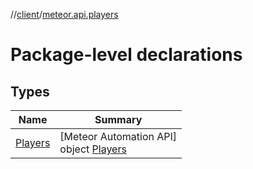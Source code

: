 //[client](../../index.md)/[meteor.api.players](index.md)

# Package-level declarations

## Types

| Name | Summary |
|---|---|
| [Players](-players/index.md) | [Meteor Automation API]<br>object [Players](-players/index.md) |
